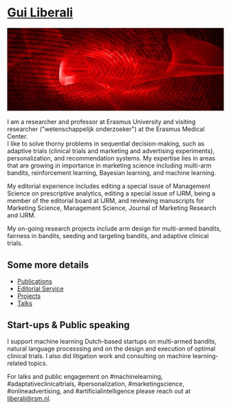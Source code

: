 # [Gui Liberali](https://github.com/guiliberali/guiliberali.github.io)

[![Screenshot](./preview.png)](https://github.com/guiliberali/guiliberali.github.io)

I am a researcher and professor at Erasmus University and visiting researcher ("wetenschappelijk onderzoeker") at the Erasmus Medical Center.  
I like to solve thorny problems in sequential decision-making, such as adaptive trials (clinical trials and marketing and advertising experiments), personalization, and recommendation systems.
My expertise lies in areas that are growing in importance in marketing science including multi-arm bandits, reinforcement learning, Bayesian learning,  and machine learning.
 
My editorial experience includes editing a special issue of Management Science on prescriptive analytics, editing a special issue of IJRM, being a member of the editorial board at IJRM, and reviewing manuscripts for Marketing Science, Management Science, Journal of Marketing Research and IJRM. 


My on-going research projects include arm design for multi-armed bandits, fairness in bandits, seeding and targeting bandits, and adaptive clinical trials.
 
## Some more details   
- [Publications](https://github.com/guiliberali/guiliberali.github.io/publications)
- [Editorial Service](https://github.com/guiliberali/guiliberali.github.io/service)
- [Projects](https://github.com/guiliberali/guiliberali.github.io/projects)
- [Talks](https://github.com/guiliberali/guiliberali.github.io/talks)


## Start-ups & Public speaking

I support machine learning Dutch-based startups on multi-armed bandits, natural language processsing and on the design and execution of optimal clinical trials. I also did litigation work and consulting on machine learning-related topics.

For lalks and public engagement on #machinelearning, #adaptativeclinicaltrials, #personalization, #marketingscience, #onlineadvertising, and #artificialintelligence please reach out at liberali@rsm.nl. 

 

